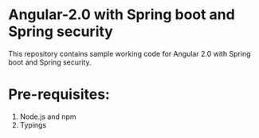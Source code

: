 # Angular-2.0 with Spring boot and Spring security

This repository contains sample working code for Angular 2.0 with Spring boot and Spring security.

# Pre-requisites:

1. Node.js and npm
2. Typings

